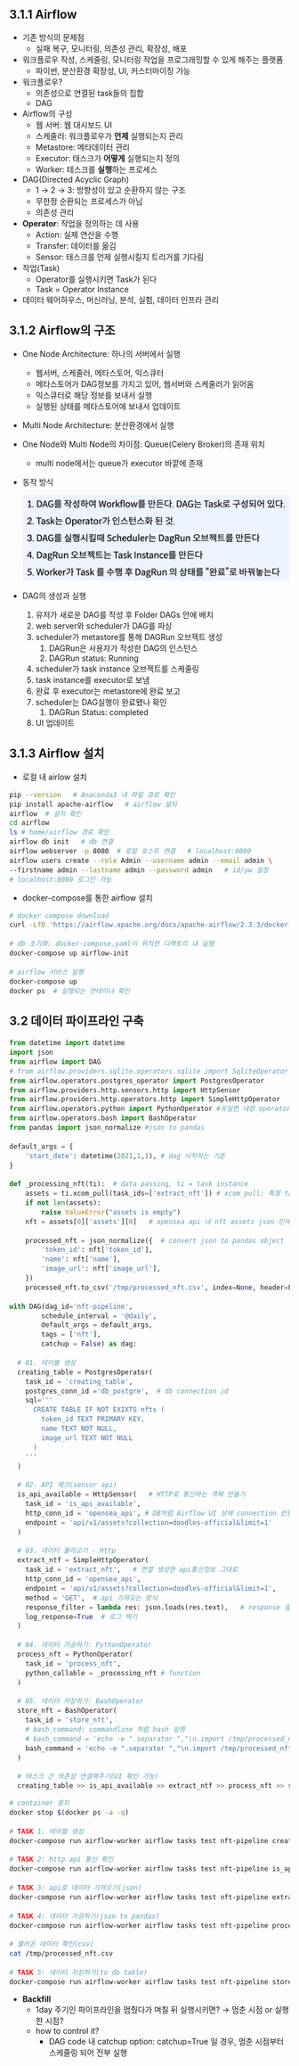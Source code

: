 ## 3.1.1 Airflow

- 기존 방식의 문제점
    - 실패 복구, 모니터링, 의존성 관리, 확장성, 배포
- 워크플로우 작성, 스케줄링, 모니터링 작업을 프로그래밍할 수 있게 해주는 플랫폼
    - 파이썬, 분산환경 확장성, UI, 커스터마이징 가능
- 워크플로우?
    - 의존성으로 연결된 task들의 집합
    - DAG
- Airflow의 구성
    - 웹 서버: 웹 대시보드 UI
    - 스케줄러: 워크플로우가 **언제** 실행되는지 관리
    - Metastore: 메타데이터 관리
    - Executor: 태스크가 **어떻게** 실행되는지 정의
    - Worker: 테스크를 **실행**하는 프로세스
- DAG(Directed Acyclic Graph)
    - 1 → 2 → 3: 방향성이 있고 순환하지 않는 구조
    - 무한정 순환되는 프로세스가 아님
    - 의존성 관리
- **Operator**: 작업을 정의하는 데 사용
    - Action: 실제 연산을 수행
    - Transfer: 데이터를 옮김
    - Sensor: 태스크를 언제 실행시킬지 트리거를 기다림
- 작업(Task)
    - Operator를 실행시키면 Task가 된다
    - Task = Operator Instance
- 데이터 웨어하우스, 머신러닝, 분석, 실험, 데이터 인프라 관리

## 3.1.2 Airflow의 구조

- One Node Architecture: 하나의 서버에서 실행
    - 웹서버, 스케줄러, 메타스토어, 익스큐터
    - 메타스토어가 DAG정보를 가지고 있어, 웹서버와 스케줄러가 읽어옴
    - 익스큐터로 해당 정보를 보내서 실행
    - 실행된 상태를 메타스토어에 보내서 업데이트
- Multi Node Architecture: 분산환경에서 실행
- One Node와 Multi Node의 차이점: Queue(Celery Broker)의 존재 위치
    - multi node에서는 queue가 executor 바깥에 존재
- 동작 방식
    
    ![Untitled](./images/5-2-1.png)
    
- DAG의 생성과 실행
    1. 유저가 새로운 DAG를 작성 후 Folder DAGs 안에 배치
    2. web server와 scheduler가 DAG를 파싱
    3. scheduler가 metastore를 통해 DAGRun 오브젝트 생성
        1. DAGRun은 사용자가 작성한 DAG의 인스턴스
        2. DAGRun status: Running
    4. scheduler가 task instance 오브젝트를 스케줄링
    5. task instance를 executor로 보냄
    6. 완료 후 executor는 metastore에 완료 보고
    7. scheduler는 DAG실행이 완료됐나 확인
        1. DAGRun Status: completed
    8. UI 업데이트
    

## 3.1.3 Airflow 설치

- 로컬 내 airlow 설치

```bash
pip --version   # Anaconda3 내 파일 경로 확인
pip install apache-airflow   # airflow 설치
airflow  # 설치 확인
cd airflow
ls # home/airflow 경로 확인
airflow db init   # db 연결
airflow webserver -p 8080  # 로컬 호스트 연결   # localhost:8080
airflow users create --role Admin --username admin --email admin \
--firstname admin --lastname admin --password admin   # id/pw 설정
# localhost:8080 로그인 가능
```

- docker-compose를 통한 airflow 설치

```bash
# docker compose download
curl -LfO 'https://airflow.apache.org/docs/apache-airflow/2.3.3/docker-compose.yaml'

# db 초기화: docker-compose.yaml이 위치한 디렉토리 내 실행
docker-compose up airflow-init

# airflow 서비스 실행
docker-compose up
docker ps  # 실행되는 컨테이너 확인
```

## 3.2 데이터 파이프라인 구축

```python
from datetime import datetime
import json
from airflow import DAG
# from airflow.providers.sqlite.operators.sqlite import SqliteOperator
from airflow.operators.postgres_operator import PostgresOperator
from airflow.providers.http.sensors.http import HttpSensor
from airflow.providers.http.operators.http import SimpleHttpOperator
from airflow.operators.python import PythonOperator #유일한 내장 operator
from airflow.operators.bash import BashOperator
from pandas import json_normalize #json to pandas

default_args = {
    'start_date': datetime(2021,1,1), # dag 시작하는 기준
}

def _processing_nft(ti):  # data passing, ti = task instance
    assets = ti.xcom_pull(task_ids=['extract_nft']) # xcom_pull: 특정 task id에서 데이터를 pull 해옴
    if not len(assets):
        raise ValueError("assets is empty")
    nft = assets[0]['assets'][0]   # opensea api 내 nft assets json 인덱싱

    processed_nft = json_normalize({  # convert json to pandas object
        'token_id': nft['token_id'],
        'name': nft['name'],
        'image_url': nft['image_url'],
    })
    processed_nft.to_csv('/tmp/processed_nft.csv', index=None, header=False)

with DAG(dag_id='nft-pipeline',
        schedule_interval = '@daily',
        default_args = default_args,
        tags = ['nft'],
        catchup = False) as dag:
  
  # 01. 테이블 생성
  creating_table = PostgresOperator(
    task_id = 'creating_table',
    postgres_conn_id ='db_postgre',  # db connection id
    sql='''
      CREATE TABLE IF NOT EXIXTS nfts (
        token_id TEXT PRIMARY KEY,
        name TEXT NOT NULL,
        image_url TEXT NOT NULL
      )
    '''
  )
  
  # 02. API 체크(sensor api)
  is_api_available = HttpSensor(   # HTTP로 통신하는 객체 만들기
    task_id = 'is_api_available',
    http_conn_id = 'opensea_api', # DB처럼 Airflow UI 상에 connection 만들어주어야 함 : 외부 통신 
    endpoint = 'api/v1/assets?collection=doodles-official&limit=1'
  )

  # 03. 데이터 불러오기 - Http
  extract_ntf = SimpleHttpOperator(
    task_id = 'extract_nft',   # 연결 생성한 api통신정보 그대로
    http_conn_id = 'opensea_api',
    endpoint = 'api/v1/assets?collection=doodles-official&limit=1',
    method = 'GET',  # api 가져오는 방식
    response_filter = lambda res: json.loads(res.text),   # response 결과: json to python 
    log_response=True  # 로그 찍기
  )

  # 04. 데이터 가공하기: PythonOperator
  process_nft = PythonOperator(
    task_id = 'process_nft',
    python_callable = _processing_nft # function
  )

  # 05. 데이터 저장하기: BashOperator
  store_nft = BashOperator(
    task_id = 'store_nft',
    # bash_command: commandline 처럼 bash 실행
    # bash_command = 'echo -e ".separator ","\n.import /tmp/processed_nft.csv nfts" | sqlite3 /Users/10590/.docker/airflow.db' # sqlit3 -> postgre & db directory 수정 필요
    bash_command = 'echo -e ".separator ","\n.import /tmp/processed_nft.csv nfts" | postgre /Users/10590/.docker/airflow.db' # comma 기준으로 separate해서 nfts 테이블에 저장(import)
  )
  
  # 태스크 간 의존성 연결해주기(UI 확인 가능)
  creating_table >> is_api_available >> extract_ntf >> process_nft >> store_nft
```

```bash
# container 중지
docker stop $(docker ps -a -q)

# TASK 1: 테이블 생성
docker-compose run airflow-worker airflow tasks test nft-pipeline creating_table 2023-01-01

# TASK 2: http api 통신 확인
docker-compose run airflow-worker airflow tasks test nft-pipeline is_api_available

# TASK 3: api로 데이터 가져오기(json)
docker-compose run airflow-worker airflow tasks test nft-pipeline extract_nft 2023-01-01

# TASK 4: 데이터 가공하기(json to pandas)
docker-compose run airflow-worker airflow tasks test nft-pipeline process_nft 2023-01-01

# 불러온 데이터 확인(csv)
cat /tmp/processed_nft.csv

# TASK 5: 데이터 저장하기(to db table)
docker-compose run airflow-worker airflow tasks test nft-pipeline store_nft 2023-01-01
```

- **Backfill**
    - 1day 주기인 파이프라인을 멈췄다가 며칠 뒤 실행시키면? → 멈춘 시점 or 실행한 시점?
    - how to control it?
        - DAG code 내 catchup option: catchup=True 일 경우, 멈춘 시점부터 스케줄링 되어 전부 실행